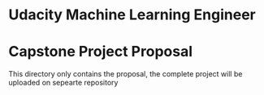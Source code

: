 # Udacity Machine Learning Engineer
# Capstone Project Proposal

This directory only contains the proposal, the complete project will be uploaded on sepearte repository


